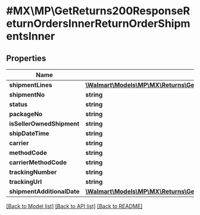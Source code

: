 # #MX\MP\GetReturns200ResponseReturnOrdersInnerReturnOrderShipmentsInner

## Properties

Name | Type | Description | Notes
------------ | ------------- | ------------- | -------------
**shipmentLines** | [**\Walmart\Models\MP\MX\Returns\GetReturns200ResponseReturnOrdersInnerReturnOrderShipmentsInnerShipmentLinesInner[]**](GetReturns200ResponseReturnOrdersInnerReturnOrderShipmentsInnerShipmentLinesInner.md) |  | [optional]
**shipmentNo** | **string** |  | [optional]
**status** | **string** |  | [optional]
**packageNo** | **string** |  | [optional]
**isSellerOwnedShipment** | **string** |  | [optional]
**shipDateTime** | **string** |  | [optional]
**carrier** | **string** |  | [optional]
**methodCode** | **string** |  | [optional]
**carrierMethodCode** | **string** |  | [optional]
**trackingNumber** | **string** |  | [optional]
**trackingUrl** | **string** |  | [optional]
**shipmentAdditionalDate** | [**\Walmart\Models\MP\MX\Returns\GetReturns200ResponseReturnOrdersInnerReturnOrderShipmentsInnerShipmentAdditionalDate**](GetReturns200ResponseReturnOrdersInnerReturnOrderShipmentsInnerShipmentAdditionalDate.md) |  | [optional]


[[Back to Model list]](../) [[Back to API list]](../../Api/MX/MP) [[Back to README]](../../README.md)
